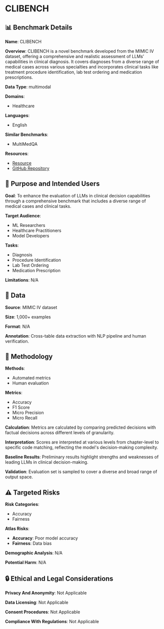 # CLIBENCH

## 📊 Benchmark Details

**Name**: CLIBENCH

**Overview**: CLIBENCH is a novel benchmark developed from the MIMIC IV dataset, offering a comprehensive and realistic assessment of LLMs’ capabilities in clinical diagnosis. It covers diagnoses from a diverse range of medical cases across various specialties and incorporates clinical tasks like treatment procedure identification, lab test ordering and medication prescriptions.

**Data Type**: multimodal

**Domains**:
- Healthcare

**Languages**:
- English

**Similar Benchmarks**:
- MultiMedQA

**Resources**:
- [Resource](https://clibench.github.io)
- [GitHub Repository](https://github.com/clibench/clibench)

## 🎯 Purpose and Intended Users

**Goal**: To enhance the evaluation of LLMs in clinical decision capabilities through a comprehensive benchmark that includes a diverse range of medical cases and clinical tasks.

**Target Audience**:
- ML Researchers
- Healthcare Practitioners
- Model Developers

**Tasks**:
- Diagnosis
- Procedure Identification
- Lab Test Ordering
- Medication Prescription

**Limitations**: N/A

## 💾 Data

**Source**: MIMIC IV dataset

**Size**: 1,000+ examples

**Format**: N/A

**Annotation**: Cross-table data extraction with NLP pipeline and human verification.

## 🔬 Methodology

**Methods**:
- Automated metrics
- Human evaluation

**Metrics**:
- Accuracy
- F1 Score
- Micro Precision
- Micro Recall

**Calculation**: Metrics are calculated by comparing predicted decisions with factual decisions across different levels of granularity.

**Interpretation**: Scores are interpreted at various levels from chapter-level to specific code matching, reflecting the model's decision-making complexity.

**Baseline Results**: Preliminary results highlight strengths and weaknesses of leading LLMs in clinical decision-making.

**Validation**: Evaluation set is sampled to cover a diverse and broad range of output space.

## ⚠️ Targeted Risks

**Risk Categories**:
- Accuracy
- Fairness

**Atlas Risks**:
- **Accuracy**: Poor model accuracy
- **Fairness**: Data bias

**Demographic Analysis**: N/A

**Potential Harm**: N/A

## 🔒 Ethical and Legal Considerations

**Privacy And Anonymity**: Not Applicable

**Data Licensing**: Not Applicable

**Consent Procedures**: Not Applicable

**Compliance With Regulations**: Not Applicable
